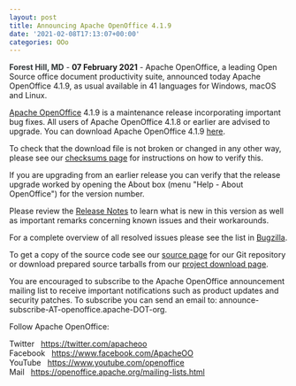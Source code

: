 ```yaml
---
layout: post
title: Announcing Apache OpenOffice 4.1.9
date: '2021-02-08T17:13:07+00:00'
categories: OOo
---
```

<p><strong><span style="color: rgb(49,55,57);">Forest Hill, MD</span></strong> - <strong>07</strong><strong> February 2021</strong>
 - Apache OpenOffice, a leading Open Source office document productivity
 suite, announced today Apache OpenOffice 4.1.9, as usual available in 
41 languages for Windows, macOS and Linux.</p><p><a href="https://www.openoffice.org/" class="external-link" rel="nofollow" target="_blank">Apache OpenOffice</a>
 4.1.9 is a maintenance release incorporating important bug fixes. All 
users of Apache OpenOffice 4.1.8 or earlier are advised to upgrade. You 
can download Apache OpenOffice 4.1.9 <a href="https://www.openoffice.org/download/" class="external-link" rel="nofollow" target="_blank">here</a>.</p><p>To check that the download file is not broken or changed in any other way, please see our <a href="https://www.openoffice.org/download/checksums.html" class="external-link" rel="nofollow" target="_blank">checksums page</a> for instructions on how to verify this.</p><p>If
 you are upgrading from an earlier release you can verify that the 
release upgrade worked by opening the About box (menu "Help - About 
OpenOffice") for the version number.</p><p>Please review the <a href="https://cwiki.apache.org/confluence/display/OOOUSERS/AOO+4.1.9+Release+Notes" rel="nofollow" target="_blank">Release Notes</a> to learn what is new in this version as well as important remarks concerning known issues and their workarounds.</p><p>For a complete overview of all resolved issues please see the list in <a href="https://bz.apache.org/ooo/buglist.cgi?list_id=233429&amp;query_format=advanced&amp;resolution=FIXED&amp;resolution=FIXED_WITHOUT_CODE&amp;target_milestone=4.1.9" class="external-link" rel="nofollow" target="_blank">Bugzilla</a>.</p><p>To get a copy of the source code see our <a href="https://openoffice.apache.org/source.html" class="external-link" rel="nofollow">source page</a> for our Git repository or download prepared source tarballs from our <a href="https://openoffice.apache.org/downloads.html" class="external-link" rel="nofollow" target="_blank">project download page</a>.</p><p>You
 are encouraged to subscribe to the Apache OpenOffice announcement 
mailing list to receive important notifications such as product updates 
and security patches. To subscribe you can send an email to: 
announce-subscribe-AT-openoffice.apache-DOT-org.</p><p>Follow Apache OpenOffice:</p><p>Twitter&nbsp;&nbsp; <a href="https://twitter.com/apacheoo" title="Apache OpenOffice @Twitter" target="_blank">https://twitter.com/apacheoo</a><br>Facebook&nbsp;&nbsp; <a href="https://www.facebook.com/ApacheOO" title="Apache OpenOffice @ Facebook" target="_blank">https://www.facebook.com/ApacheOO</a><br>YouTube&nbsp;&nbsp; <a href="https://www.youtube.com/openoffice" title="Apache OpenOffice @ YouTube" target="_blank">https://www.youtube.com/openoffice</a><br>Mail&nbsp;&nbsp; <a title="Mail" href="https://openoffice.apache.org/mailing-lists.html" target="_blank">https://openoffice.apache.org/mailing-lists.html</a></p>
